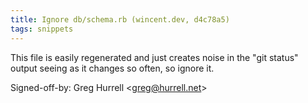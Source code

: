 ```yaml
---
title: Ignore db/schema.rb (wincent.dev, d4c78a5)
tags: snippets
---
```


This file is easily regenerated and just creates noise in the "git status" output seeing as it changes so often, so ignore it.

Signed-off-by: Greg Hurrell &lt;greg@hurrell.net&gt;
